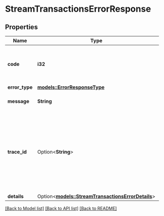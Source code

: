 # StreamTransactionsErrorResponse

## Properties

Name | Type | Description | Notes
------------ | ------------- | ------------- | -------------
**code** | **i32** | A numeric code corresponding to the given HTTP error code. | 
**error_type** | [**models::ErrorResponseType**](ErrorResponseType.md) |  | 
**message** | **String** | A human-readable error message. | 
**trace_id** | Option<**String**> | A GUID to be used when reporting errors, to allow correlation with the Core API's error logs, in the case where the Core API details are hidden. | [optional]
**details** | Option<[**models::StreamTransactionsErrorDetails**](StreamTransactionsErrorDetails.md)> |  | [optional]

[[Back to Model list]](../README.md#documentation-for-models) [[Back to API list]](../README.md#documentation-for-api-endpoints) [[Back to README]](../README.md)



